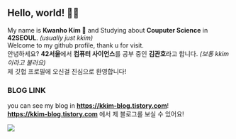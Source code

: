 ## Hello, world! 🖐🏻
My name is **Kwanho Kim 🎹** and Studying about **Couputer Science** in **42SEOUL**. *(usually just kkim)*  
Welcome to my github profile, thank u for visit.  
안녕하세요? **42서울**에서 **컴퓨터 사이언스**를 공부 중인 **김관호**라고 합니다. *(보통 kkim이라고 불러요)*  
제 깃헙 프로필에 오신걸 진심으로 환영합니다!  

### BLOG LINK
you can see my blog in **https://kkim-blog.tistory.com**!  
**https://kkim-blog.tistory.com** 에서 제 블로그롤 보실 수 있어요!

<a href="https://hits.seeyoufarm.com"><img src="https://hits.seeyoufarm.com/api/count/incr/badge.svg?url=https%3A%2F%2Fgithub.com%2FKKWANH&count_bg=%2379C83D&title_bg=%23555555&icon=&icon_color=%23E7E7E7&title=Hits&edge_flat=false"/></a>
